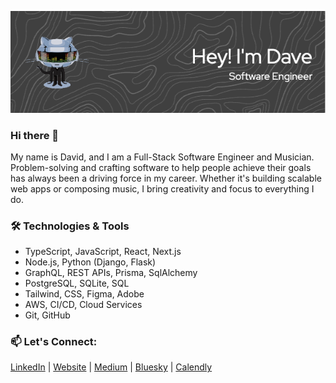![github-header-image](https://github.com/dmostoller/dmostoller/blob/main/github-header-image.png?raw=true)


### Hi there 👋
My name is David, and I am a Full-Stack Software Engineer and Musician. Problem-solving and crafting software to help people achieve their goals has always been a driving force in my career. Whether it's building scalable web apps or composing music, I bring creativity and focus to everything I do.

### 🛠️ Technologies & Tools

- TypeScript, JavaScript, React, Next.js
- Node.js, Python (Django, Flask)
- GraphQL, REST APIs, Prisma, SqlAlchemy
- PostgreSQL, SQLite, SQL
- Tailwind, CSS, Figma, Adobe
- AWS, CI/CD, Cloud Services
- Git, GitHub
  
### 📫 Let's Connect: 
[LinkedIn](https://www.linkedin.com/in/david-mostoller/) | [Website](https://www.davidmostoller.com/) | [Medium](https://medium.com/@dmostoller) | [Bluesky](https://bsky.app/profile/davemostoller.bsky.social) | [Calendly](https://calendly.com/dmostoller/15-minute-coffee-virtual-chat?month=2024-12)


